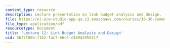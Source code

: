 ```yaml
---
content_type: resource
description: Lecture presentation on link budget analysis and design.
file: https://ol-ocw-studio-app-qa.s3.amazonaws.com/courses/16-36-communication-systems-engineering-spring-2009/5bf7f09bf162fac766c5c969d2959317_MIT16_36s09_lec12.pdf
file_type: application/pdf
resourcetype: Document
title: 'Lecture 12: Link Budget Analysis and Design'
uid: 5bf7f09b-f162-fac7-66c5-c969d2959317
---
```

